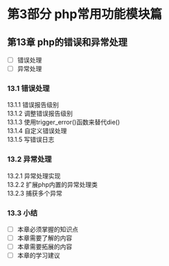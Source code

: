 # 第3部分 php常用功能模块篇
## 第13章 php的错误和异常处理
- [ ] 错误处理
- [ ] 异常处理

### 13.1 错误处理  
13.1.1 错误报告级别  
13.1.2 调整错误报告级别  
13.1.3 使用trigger_error()函数来替代die()  
13.1.4 自定义错误处理  
13.1.5 写错误日志  

### 13.2 异常处理  
13.2.1 异常处理实现  
13.2.2 扩展php内置的异常处理类  
13.2.3 捕获多个异常  

### 13.3 小结


- [ ] 本章必须掌握的知识点
- [ ] 本章需要了解的内容
- [ ] 本章需要拓展的内容
- [ ] 本章的学习建议